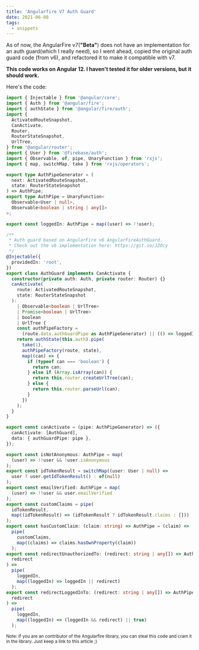 ```yaml
---
title: 'Angularfire V7 Auth Guard'
date: 2021-06-08
tags:
  - snippets
---
```


As of now, the AngularFire v7(**"Beta"**) does not have an implementation for an auth guard(which I really need), so I went ahead, copied the original auth guard code (from v6), and refactored it to make it compatible with v7.

**This code works on Angular 12. I haven't tested it for older versions, but it should work.**

Here's the code:

```ts
import { Injectable } from '@angular/core';
import { Auth } from '@angular/fire';
import { authState } from '@angular/fire/auth';
import {
  ActivatedRouteSnapshot,
  CanActivate,
  Router,
  RouterStateSnapshot,
  UrlTree,
} from '@angular/router';
import { User } from '@firebase/auth';
import { Observable, of, pipe, UnaryFunction } from 'rxjs';
import { map, switchMap, take } from 'rxjs/operators';

export type AuthPipeGenerator = (
  next: ActivatedRouteSnapshot,
  state: RouterStateSnapshot
) => AuthPipe;
export type AuthPipe = UnaryFunction<
  Observable<User | null>,
  Observable<boolean | string | any[]>
>;

export const loggedIn: AuthPipe = map((user) => !!user);

/**
 * Auth guard based on AngularFire v6 AngularFireAuthGuard.
 * Check out the v6 implementation here: https://git.io/JZOcy
 */
@Injectable({
  providedIn: 'root',
})
export class AuthGuard implements CanActivate {
  constructor(private auth: Auth, private router: Router) {}
  canActivate(
    route: ActivatedRouteSnapshot,
    state: RouterStateSnapshot
  ):
    | Observable<boolean | UrlTree>
    | Promise<boolean | UrlTree>
    | boolean
    | UrlTree {
    const authPipeFactory =
      (route.data.authGuardPipe as AuthPipeGenerator) || (() => loggedIn);
    return authState(this.auth).pipe(
      take(1),
      authPipeFactory(route, state),
      map((can) => {
        if (typeof can === 'boolean') {
          return can;
        } else if (Array.isArray(can)) {
          return this.router.createUrlTree(can);
        } else {
          return this.router.parseUrl(can);
        }
      })
    );
  }
}

export const canActivate = (pipe: AuthPipeGenerator) => ({
  canActivate: [AuthGuard],
  data: { authGuardPipe: pipe },
});

export const isNotAnonymous: AuthPipe = map(
  (user) => !!user && !user.isAnonymous
);
export const idTokenResult = switchMap((user: User | null) =>
  user ? user.getIdTokenResult() : of(null)
);
export const emailVerified: AuthPipe = map(
  (user) => !!user && user.emailVerified
);
export const customClaims = pipe(
  idTokenResult,
  map((idTokenResult) => (idTokenResult ? idTokenResult.claims : []))
);
export const hasCustomClaim: (claim: string) => AuthPipe = (claim) =>
  pipe(
    customClaims,
    map((claims) => claims.hasOwnProperty(claim))
  );
export const redirectUnauthorizedTo: (redirect: string | any[]) => AuthPipe = (
  redirect
) =>
  pipe(
    loggedIn,
    map((loggedIn) => loggedIn || redirect)
  );
export const redirectLoggedInTo: (redirect: string | any[]) => AuthPipe = (
  redirect
) =>
  pipe(
    loggedIn,
    map((loggedIn) => (loggedIn && redirect) || true)
  );
```

<sup></sub>Note: If you are an contributor of the Angularfire library, you can steal this code and cram it in the library. Just keep a link to this article ;)</sup></sub>

